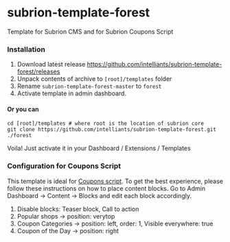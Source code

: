 # subrion-template-forest
Template for Subrion CMS and for Subrion Coupons Script

### Installation
1. Download latest release https://github.com/intelliants/subrion-template-forest/releases
2. Unpack contents of archive to `[root]/templates` folder
3. Rename `subrion-template-forest-master` to `forest`
4. Activate template in admin dashboard.

#### Or you can
```
cd [root]/templates # where root is the location of subrion core
git clone https://github.com/intelliants/subrion-template-forest.git ./forest
```
Voila! Just activate it in your Dashboard / Extensions / Templates

### Configuration for Coupons Script
This template is ideal for [Coupons script](http://www.subrion.com/product/coupons-script.html). To get the best experience, please follow these instructions on how to place content blocks. Go to Admin Dashboard -> Content -> Blocks and edit each block accordingly.

1. Disable blocks: Teaser block, Call to action
2. Popular shops -> position: verytop
3. Coupon Categories -> position: left, order: 1, Visible everywhere: true
4. Coupon of the Day -> position: right